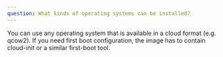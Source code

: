 ```yaml
---
question: What kinds of operating systems can be installed?
---
```


You can use any operating system that is available in a cloud format (e.g. qcow2). If you need first boot configuration, the image has to contain cloud-init or a similar first-boot tool.
